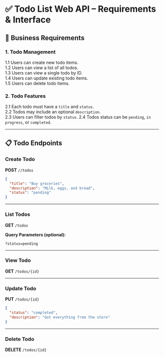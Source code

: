 # ✅ Todo List Web API – Requirements & Interface

## 🔧 Business Requirements

### 1. Todo Management

1.1 Users can create new todo items.  
1.2 Users can view a list of all todos.  
1.3 Users can view a single todo by ID.  
1.4 Users can update existing todo items.  
1.5 Users can delete todo items.

### 2. Todo Features

2.1 Each todo must have a `title` and `status`.  
2.2 Todos may include an optional `description`.  
2.3 Users can filter todos by `status`.
2.4 Todos status can be `pending`, `in progress`, or `completed`.

---

## 📋 Todo Endpoints

### Create Todo

**POST** `//todos`

```json
{
  "title": "Buy groceries",
  "description": "Milk, eggs, and bread",
  "status": "pending"
}
```

---

### List Todos

**GET** `/todos`

**Query Parameters (optional):**

```
?status=pending
```

---

### View Todo

**GET** `/todos/{id}`

---

### Update Todo

**PUT** `/todos/{id}`

```json
{
  "status": "completed",
  "description": "Got everything from the store"
}
```

---

### Delete Todo

**DELETE** `/todos/{id}`
